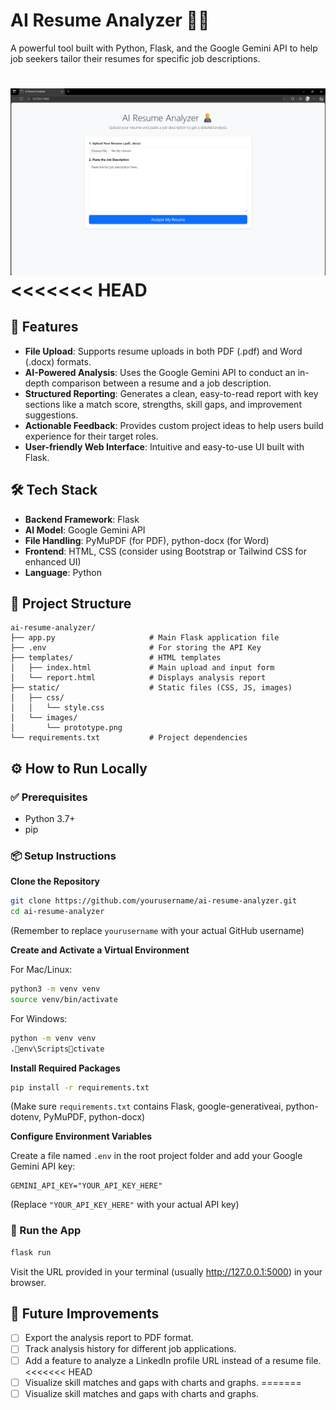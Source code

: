 # AI Resume Analyzer 🧑‍💼

A powerful tool built with Python, Flask, and the Google Gemini API to help job seekers tailor their resumes for specific job descriptions.

![Prototype](static/images/prototype.png)
<<<<<<< HEAD
=======


## 🚀 Features

- **File Upload**: Supports resume uploads in both PDF (.pdf) and Word (.docx) formats.
- **AI-Powered Analysis**: Uses the Google Gemini API to conduct an in-depth comparison between a resume and a job description.
- **Structured Reporting**: Generates a clean, easy-to-read report with key sections like a match score, strengths, skill gaps, and improvement suggestions.
- **Actionable Feedback**: Provides custom project ideas to help users build experience for their target roles.
- **User-friendly Web Interface**: Intuitive and easy-to-use UI built with Flask.

## 🛠️ Tech Stack

- **Backend Framework**: Flask
- **AI Model**: Google Gemini API
- **File Handling**: PyMuPDF (for PDF), python-docx (for Word)
- **Frontend**: HTML, CSS (consider using Bootstrap or Tailwind CSS for enhanced UI)
- **Language**: Python

## 📁 Project Structure

```
ai-resume-analyzer/
├── app.py                     # Main Flask application file
├── .env                       # For storing the API Key
├── templates/                 # HTML templates
│   ├── index.html             # Main upload and input form
│   └── report.html            # Displays analysis report
├── static/                    # Static files (CSS, JS, images)
│   ├── css/
│   │   └── style.css
│   └── images/
│       └── prototype.png
└── requirements.txt           # Project dependencies
```

## ⚙️ How to Run Locally

### ✅ Prerequisites

- Python 3.7+
- pip

### 📦 Setup Instructions

**Clone the Repository**

```bash
git clone https://github.com/yourusername/ai-resume-analyzer.git
cd ai-resume-analyzer
```

(Remember to replace `yourusername` with your actual GitHub username)

**Create and Activate a Virtual Environment**

For Mac/Linux:

```bash
python3 -m venv venv
source venv/bin/activate
```

For Windows:

```bash
python -m venv venv
.env\Scriptsctivate
```

**Install Required Packages**

```bash
pip install -r requirements.txt
```

(Make sure `requirements.txt` contains Flask, google-generativeai, python-dotenv, PyMuPDF, python-docx)

**Configure Environment Variables**

Create a file named `.env` in the root project folder and add your Google Gemini API key:

```env
GEMINI_API_KEY="YOUR_API_KEY_HERE"
```

(Replace `"YOUR_API_KEY_HERE"` with your actual API key)

### 🏃 Run the App

```bash
flask run
```

Visit the URL provided in your terminal (usually http://127.0.0.1:5000) in your browser.

## 🧠 Future Improvements

- [ ] Export the analysis report to PDF format.
- [ ] Track analysis history for different job applications.
- [ ] Add a feature to analyze a LinkedIn profile URL instead of a resume file.
<<<<<<< HEAD
- [ ] Visualize skill matches and gaps with charts and graphs.
=======
- [ ] Visualize skill matches and gaps with charts and graphs.
